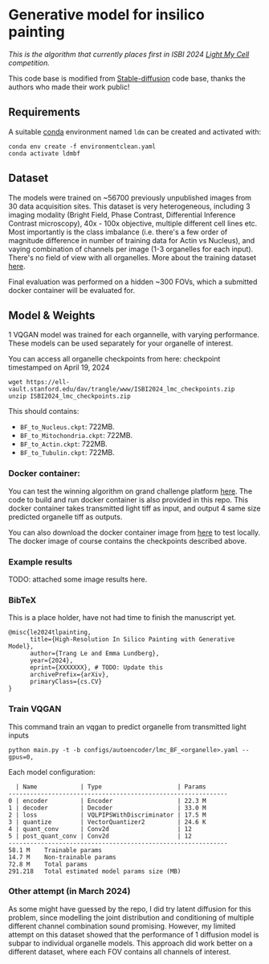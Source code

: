 # Generative model for insilico painting
*This is the algorithm that currently places first in ISBI 2024 [Light My Cell](https://lightmycells.grand-challenge.org/evaluation/phase-2/leaderboard/) competition.*
  
This code base is modified from [Stable-diffusion](https://github.com/CompVis/stable-diffusion) code base, thanks the authors who made their work public!

## Requirements
A suitable [conda](https://conda.io/) environment named `ldm` can be created
and activated with:

```
conda env create -f environmentclean.yaml
conda activate ldmbf
```

## Dataset
The models were trained on ~56700 previously unpublished images from 30 data acquisition sites. This dataset is very heterogeneous, including 3 imaging modality (Bright Field, Phase Contrast, Differential Inference Contrast microscopy), 40x - 100x objective, multiple different cell lines etc. Most importantly is the class imbalance (i.e. there's a few order of magnitude difference in number of training data for Actin vs Nucleus), and vaying combination of channels per image (1-3 organelles for each input). There's no field of view with all organelles.
More about the training dataset [here](https://lightmycells.grand-challenge.org/database/).

Final evaluation was performed on a hidden ~300 FOVs, which a submitted docker container will be evaluated for.

## Model & Weights

1 VQGAN model was trained for each organnelle, with varying performance. These models can be used separately for your organelle of interest.

You can access all organelle checkpoints from here: checkpoint timestamped on April 19, 2024 

```
wget https://ell-vault.stanford.edu/dav/trangle/www/ISBI2024_lmc_checkpoints.zip
unzip ISBI2024_lmc_checkpoints.zip
```

This should contains:
- `BF_to_Nucleus.ckpt`: 722MB.
- `BF_to_Mitochondria.ckpt`: 722MB.
- `BF_to_Actin.ckpt`: 722MB.
- `BF_to_Tubulin.ckpt`: 722MB.


### Docker container:
You can test the winning algorithm on grand challenge platform [here](https://grand-challenge.org/algorithms/lmc_control/).
The code to build and run docker container is also provided in this repo. This docker container takes transmitted light tiff as input, and output 4 same size predicted organelle tiff as outputs.

You can also download the docker container image from [here](https://ell-vault.stanford.edu/dav/trangle/www/ISBI2024_lmc_algo0_latest.tar.gz) to test locally. The docker image of course contains the checkpoints described above. 

### Example results

TODO: attached some image results here.

### BibTeX
This is a place holder, have not had time to finish the manuscript yet.
```
@misc{le2024tlpainting,
      title={High-Resolution In Silico Painting with Generative Model}, 
      author={Trang Le and Emma Lundberg},
      year={2024},
      eprint={XXXXXXX}, # TODO: Update this
      archivePrefix={arXiv},
      primaryClass={cs.CV}
}
```

### Train VQGAN
This command train an vqgan to predict organelle from transmitted light inputs
```
python main.py -t -b configs/autoencoder/lmc_BF_<organelle>.yaml --gpus=0,
```

Each model configuration:
```
  | Name            | Type                     | Params
-------------------------------------------------------------
0 | encoder         | Encoder                  | 22.3 M
1 | decoder         | Decoder                  | 33.0 M
2 | loss            | VQLPIPSWithDiscriminator | 17.5 M
3 | quantize        | VectorQuantizer2         | 24.6 K
4 | quant_conv      | Conv2d                   | 12    
5 | post_quant_conv | Conv2d                   | 12    
-------------------------------------------------------------
58.1 M    Trainable params
14.7 M    Non-trainable params
72.8 M    Total params
291.218   Total estimated model params size (MB)
```


### Other attempt (in March 2024)
As some might have guessed by the repo, I did try latent diffusion for this problem, since modelling the joint distribution and conditioning of multiple different channel combination sound promising. However, my limited attempt on this dataset showed that the performance of 1 diffusion model is subpar to individual organelle models. This approach did work better on a different dataset, where each FOV contains all channels of interest.